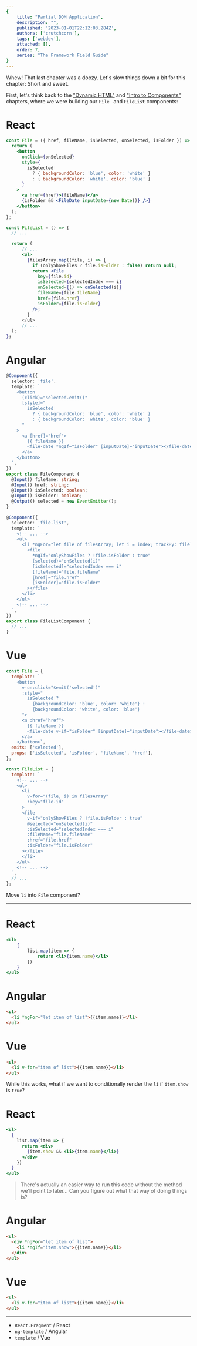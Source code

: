 ```yaml
---
{
    title: "Partial DOM Application",
    description: "",
    published: '2023-01-01T22:12:03.284Z',
    authors: ['crutchcorn'],
    tags: ['webdev'],
    attached: [],
    order: 7,
    series: "The Framework Field Guide"
}
---
```



Whew! That last chapter was a doozy. Let's slow things down a bit for this chapter: Short and sweet.

First, let's think back to the ["Dynamic HTML"](/posts/dynamic-html) and ["Intro to Components"](/posts/intro-to-components) chapters, where we were building our `File ` and `FileList` components:

<!-- tabs:start -->

# React

```jsx
const File = ({ href, fileName, isSelected, onSelected, isFolder }) => {
  return (
    <button
      onClick={onSelected}
      style={
        isSelected
          ? { backgroundColor: 'blue', color: 'white' }
          : { backgroundColor: 'white', color: 'blue' }
      }
    >
      <a href={href}>{fileName}</a>
      {isFolder && <FileDate inputDate={new Date()} />}
    </button>
  );
};

const FileList = () => {
  // ...

  return (
      // ...
      <ul>
        {filesArray.map((file, i) => {
          if (onlyShowFiles ? file.isFolder : false) return null;
          return <File
            key={file.id}
            isSelected={selectedIndex === i}
            onSelected={() => onSelected(i)}
            fileName={file.fileName}
            href={file.href}
            isFolder={file.isFolder}
          />;
        }
      </ul>
      // ...
  );
};
```

# Angular

```typescript
@Component({
  selector: 'file',
  template: `
    <button
      (click)="selected.emit()"
      [style]="
        isSelected
          ? { backgroundColor: 'blue', color: 'white' }
          : { backgroundColor: 'white', color: 'blue' }
      "
    >
      <a [href]="href">
        {{ fileName }}
        <file-date *ngIf="isFolder" [inputDate]="inputDate"></file-date>
      </a>
    </button>
  `,
})
export class FileComponent {
  @Input() fileName: string;
  @Input() href: string;
  @Input() isSelected: boolean;
  @Input() isFolder: boolean;
  @Output() selected = new EventEmitter();
}

@Component({
  selector: 'file-list',
  template: `
    <!-- ... -->
    <ul>
      <li *ngFor="let file of filesArray; let i = index; trackBy: fileTrackBy">
        <file
          *ngIf="onlyShowFiles ? !file.isFolder : true"
          (selected)="onSelected(i)"
          [isSelected]="selectedIndex === i"
          [fileName]="file.fileName" 
          [href]="file.href"
          [isFolder]="file.isFolder"
        ></file>
      </li>
    </ul>
    <!-- ... -->
  `,
})
export class FileListComponent {
  // ...
}
```

# Vue

```javascript
const File = {
  template: `
    <button
      v-on:click="$emit('selected')"
      :style="
        isSelected ?
          {backgroundColor: 'blue', color: 'white'} :
          {backgroundColor: 'white', color: 'blue'}
      ">
      <a :href="href">
        {{ fileName }}
        <file-date v-if="isFolder" [inputDate]="inputDate"></file-date>
      </a>
    </button>`,
  emits: ['selected'],
  props: ['isSelected', 'isFolder', 'fileName', 'href'],
};

const FileList = {
  template: `
    <!-- ... -->
    <ul>
      <li
        v-for="(file, i) in filesArray"
        :key="file.id"
      >
      <file 
        v-if="onlyShowFiles ? !file.isFolder : true"
        @selected="onSelected(i)" 
        :isSelected="selectedIndex === i" 
        :fileName="file.fileName" 
        :href="file.href"
        :isFolder="file.isFolder"
      ></file>
      </li>
    </ul>
    <!-- ... -->
  `,
  // ...
};
```

<!-- tabs:end -->



Move `li` into `File` component?





----





<!-- tabs:start -->

# React

```jsx
<ul>
	{
        list.map(item => {
            return <li>{item.name}</li>
        })
    }
</ul>
```

# Angular

```html
<ul>
  <li *ngFor="let item of list">{{item.name}}</li>
</ul>
```

# Vue

```html
<ul>
  <li v-for="item of list">{{item.name}}</li>
</ul>
```

<!-- tabs:end -->



While this works, what if we want to conditionally render the `li` if `item.show` is `true`?



<!-- tabs:start -->

# React

```jsx
<ul>
  {
    list.map(item => {
      return <div>
        {item.show && <li>{item.name}</li>}
      </div>
    })
  }
</ul>
```

> There's actually an easier way to run this code without the method we'll point to later... Can you figure out what that way of doing things is?

# Angular

```html
<ul>
  <div *ngFor="let item of list">
    <li *ngIf="item.show">{{item.name}}</li>
  </div>
</ul>
```

# Vue

```html
<ul>
  <li v-for="item of list">{{item.name}}</li>
</ul>
```

<!-- tabs:end -->





-----------------------------------------------------------------------------------------------

- `React.Fragment` / React
- `ng-template` / Angular
- `template` / Vue
